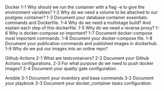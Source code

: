 Docker
1-1 Why should we run the container with a flag -e to give the environment variables?
1-2 Why do we need a volume to be attached to our postgres container?
1-3 Document your database container essentials: commands and Dockerfile.
1-4 Why do we need a multistage build? And explain each step of this dockerfile.
1-5 Why do we need a reverse proxy?
1-6 Why is docker-compose so important?
1-7 Document docker-compose most important commands. 1-8 Document your docker-compose file.
1-8 Document your publication commands and published images in dockerhub.
1-9 Why do we put our images into an online repo?

Github Actions
2-1 What are testcontainers?
2-2 Document your Github Actions configurations.
2-3 For what purpose do we need to push docker images?
2-4 Document your quality gate configuration.

Ansible
3-1 Document your inventory and base commands
3-2 Document your playbook
3-3 Document your docker_container tasks configuration.
